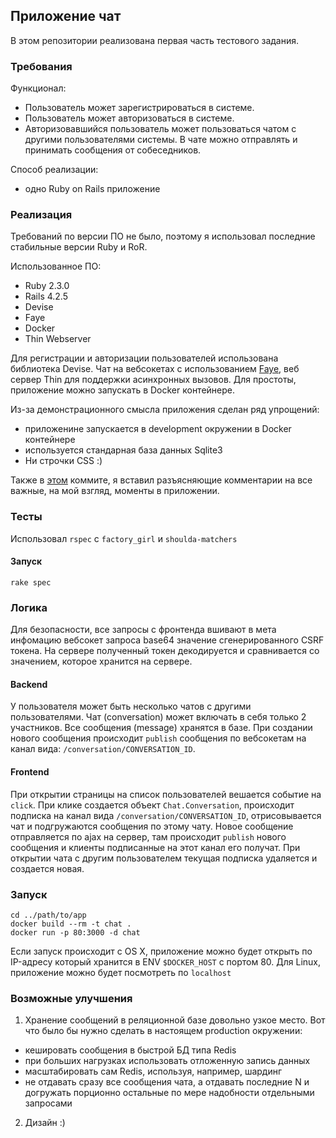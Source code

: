 ## Приложение чат

В этом репозитории реализована первая часть тестового задания.

### Требования

Функционал:
- Пользователь может зарегистрироваться в системе.
- Пользователь может авторизоваться в системе.
- Авторизовавшийся пользователь может пользоваться чатом с другими пользователями системы. В  чате можно отправлять и принимать сообщения от собеседников.

Способ реализации:
- одно Ruby on Rails приложение

###  Реализация

Требований по версии ПО не было, поэтому я использовал последние стабильные версии Ruby и RoR.

Использованное ПО:
- Ruby 2.3.0
- Rails 4.2.5
- Devise
- Faye
- Docker
- Thin Webserver

Для регистрации и авторизации пользователей использована библиотека Devise.
Чат на вебсокетах с использованием [Faye](faye.jcoglan.com), веб сервер Thin для поддержки асинхронных вызовов. Для простоты, приложение можно запускать в Docker контейнере.

Из-за демонстрационного смысла приложения сделан ряд упрощений:
- приложенине запускается в development окружении в Docker контейнере
- используется стандарная база данных Sqlite3
- Ни строчки CSS :)

Также в [этом](https://github.com/gabyshev/chat_monolith/commit/13b150f1fbd73ba15f8494e80f141f1c7ae4a72b) коммите, я вставил разъясняющие комментарии на все важные, на мой взгляд, моменты в приложении.

### Тесты

Использовал `rspec` с `factory_girl` и `shoulda-matchers`

#### Запуск

```
rake spec
```

### Логика

Для безопасности, все запросы с фронтенда вшивают в мета инфомацию вебсокет запроса base64 значение сгенерированного CSRF токена.
На сервере полученный токен декодируется и сравнивается со значением, которое хранится на сервере.

#### Backend

У пользователя может быть несколько чатов с другими пользователями.
Чат (conversation) может включать в себя только 2 участников. Все сообщения (message) хранятся в базе.
При создании нового сообщения происходит `publish` сообщения по вебсокетам на канал вида: `/conversation/CONVERSATION_ID`.

#### Frontend

При открытии страницы на список пользователей вешается событие на `click`.
При клике создается объект `Chat.Conversation`, происходит подписка на канал вида `/conversation/CONVERSATION_ID`, отрисовывается чат и подгружаются сообщения по этому чату.
Новое сообщение отправляется по ajax на сервер, там происходит `publish` нового сообщения и клиенты подписанные на этот канал его получат.
При открытии чата с другим пользователем текущая подписка удаляется и создается новая.

### Запуск

```
cd ../path/to/app
docker build --rm -t chat .
docker run -p 80:3000 -d chat
```
Если запуск происходит с OS X, приложение можно будет открыть по IP-адресу который хранится в ENV `$DOCKER_HOST` с портом 80.
Для Linux, приложение можно будет посмотреть по `localhost`

### Возможные улучшения

1. Хранение сообщений в реляционной базе довольно узкое место. Вот что было бы нужно сделать в настоящем production окружении:
 - кешировать сообщения в быстрой БД типа Redis
 - при больших нагрузках использовать отложенную запись данных
 - масштабировать сам Redis, используя, например, шардинг
 - не отдавать сразу все сообщения чата, а отдавать последние N и догружать порционно остальные по мере надобности отдельными запросами
2. Дизайн :)
